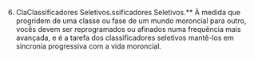 ﻿6. ClaClassificadores Seletivos.ssificadores Seletivos.** À medida que progridem de uma classe ou fase de um mundo moroncial para outro, vocês devem ser reprogramados ou afinados numa frequência mais avançada, e é a tarefa dos classificadores seletivos mantê-los em sincronia progressiva com a vida moroncial.